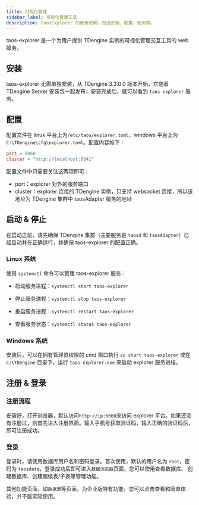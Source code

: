 ```yaml
---
title: 可视化管理
sidebar_label: 可视化管理工具
description: taosExplorer 的使用说明，包括安装、配置、使用等。
---
```


taos-explorer 是一个为用户提供 TDengine 实例的可视化管理交互工具的 web 服务。

## 安装

taos-explorer 无需单独安装，从 TDengine 3.3.0.0 版本开始，它随着 TDengine Server 安装包一起发布，安装完成后，就可以看到 `taos-explorer` 服务。

## 配置

配置文件在 linux 平台上为`/etc/taos/explorer.toml`，windows 平台上为`C:\TDengine\cfg\explorer.toml`。配置内容如下：

``` toml
port = 6060
cluster = "http://localhost:6041"
```

配置文件中只需要关注这两项即可：

- port：explorer 对外的服务端口
- cluster：explorer 连接的 TDengine 实例，只支持 websocket 连接，所以该地址为 TDengine 集群中 taosAdapter 服务的地址

## 启动 & 停止

在启动之前，请先确保 TDengine 集群（主要服务是 `taosd` 和 `taosAdapter`）已经启动并在正确运行，并确保 taos-explorer 的配置正确。

### Linux 系统

使用 `systemctl` 命令可以管理 taos-explorer 服务：

- 启动服务进程：`systemctl start taos-explorer`

- 停止服务进程：`systemctl stop taos-explorer`

- 重启服务进程：`systemctl restart taos-explorer`

- 查看服务状态：`systemctl status taos-explorer`

### Windows 系统

安装后，可以在拥有管理员权限的 cmd 窗口执行 `sc start taos-explorer` 或在 `C:\TDengine` 目录下，运行 `taos-explorer.exe` 来启动 explorer 服务进程。

## 注册 & 登录

### 注册流程

安装好，打开浏览器，默认访问`http://ip:6060`来访问 explorer 平台。如果还没有注册过，则首先进入注册界面。输入手机号获取验证码，输入正确的验证码后，即可注册成功。

### 登录

登录时，请使用数据库用户名和密码登录。首次使用，默认的用户名为 `root`，密码为 `taosdata`。登录成功后即可进入`数据浏览器`页面，您可以使用查看数据库、 创建数据库、创建超级表/子表等管理功能。

其他功能页面，如`数据源`等页面，为企业版特有功能，您可以点击查看和简单体验，并不能实际使用。

